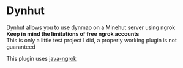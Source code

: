 # Dynhut
Dynhut allows you to use dynmap on a Minehut server using ngrok  
**Keep in mind the limitations of free ngrok accounts**  
This is only a little test project I did, a properly working plugin is not guaranteed

This plugin uses [java-ngrok](https://github.com/alexdlaird/java-ngrok)